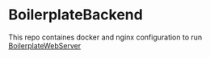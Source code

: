 # BoilerplateBackend

This repo containes docker and nginx configuration to run [BoilerplateWebServer](https://github.com/HugoKovac/BoilerplateWebServer)